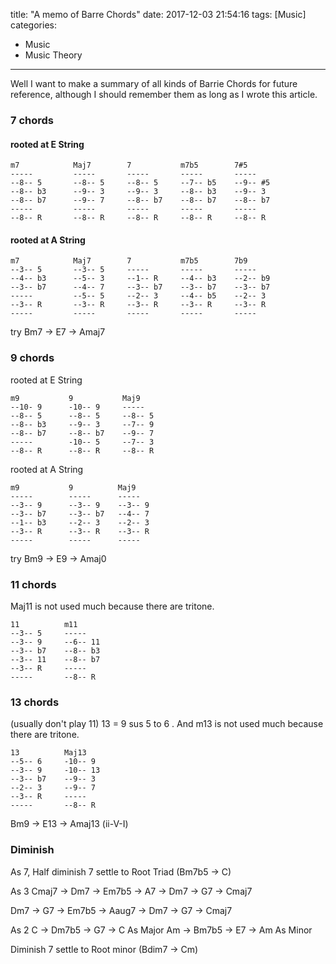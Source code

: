 title: "A memo of Barre Chords"
date: 2017-12-03 21:54:16
tags: [Music]
categories:
- Music
- Music Theory


---

Well I want to make a summary of all kinds of Barrie Chords for future reference, although I should remember them as long as I wrote this article.

### 7 chords
#### rooted at E String 
```
m7            Maj7        7           m7b5        7#5       
-----         -----       -----       -----       -----       
--8-- 5       --8-- 5     --8-- 5     --7-- b5    --9-- #5       
--8-- b3      --9-- 3     --9-- 3     --8-- b3    --9-- 3      
--8-- b7      --9-- 7     --8-- b7    --8-- b7    --8-- b7     
-----         -----       -----       -----       -----       
--8-- R       --8-- R     --8-- R     --8-- R     --8-- R     
```
#### rooted at A String
```
m7            Maj7        7           m7b5        7b9         
--3-- 5       --3-- 5     -----       -----       -----         
--4-- b3      --5-- 3     --1-- R     --4-- b3    --2-- b9    
--3-- b7      --4-- 7     --3-- b7    --3-- b7    --3-- b7   
-----         --5-- 5     --2-- 3     --4-- b5    --2-- 3   
--3-- R       --3-- R     --3-- R     --3-- R     --3-- R       
-----         -----       -----       -----       -----        
```

try Bm7 -> E7 -> Amaj7

<!-- more -->
### 9 chords
rooted at E String
```
m9           9           Maj9
--10- 9      -10-- 9     -----
--8-- 5      --8-- 5     --8-- 5
--8-- b3     --9-- 3     --7-- 9
--8-- b7     --8-- b7    --9-- 7
-----        -10-- 5     --7-- 3
--8-- R      --8-- R     --8-- R
```

rooted at A String
```
m9           9          Maj9
-----        -----      -----  
--3-- 9      --3-- 9    --3-- 9 
--3-- b7     --3-- b7   --4-- 7 
--1-- b3     --2-- 3    --2-- 3 
--3-- R      --3-- R    --3-- R   
-----        -----      -----  
```

try Bm9 -> E9 -> Amaj0

### 11 chords
Maj11 is not used much because there are tritone.
```
11          m11         
--3-- 5     -----      
--3-- 9     --6-- 11 
--3-- b7    --8-- b3    
--3-- 11    --8-- b7   
--3-- R     -----      
-----       --8-- R    
```

### 13 chords 
(usually don't play 11)
13 = 9 sus 5 to 6 . And m13 is not used much because there are tritone.
```
13          Maj13
--5-- 6     -10-- 9
--3-- 9     -10-- 13
--3-- b7    --9-- 3
--2-- 3     --9-- 7
--3-- R     ----- 
-----       --8-- R
```
Bm9 -> E13 -> Amaj13 (ii-V-I)

### Diminish
As 7, Half diminish 7 settle to Root Triad 
(Bm7b5 -> C)

As 3
Cmaj7 -> Dm7 -> Em7b5 -> A7 -> Dm7 -> G7 -> Cmaj7

Dm7 -> G7 -> Em7b5 -> Aaug7 -> Dm7 -> G7 -> Cmaj7

As 2
C -> Dm7b5 -> G7 -> C   As Major 
Am -> Bm7b5 -> E7 -> Am   As Minor


Diminish 7 settle to Root minor (Bdim7 -> Cm)   

